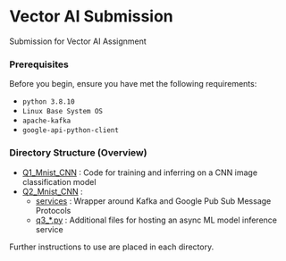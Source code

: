 # Vector AI Submission

Submission for Vector AI Assignment

### Prerequisites

Before you begin, ensure you have met the following requirements:
<!--- These are just example requirements. Add, duplicate or remove as required --->
* `python 3.8.10`
* `Linux Base System OS`
* `apache-kafka`
* `google-api-python-client`

### Directory Structure (Overview)

 * [Q1_Mnist_CNN](./Q1_Mnist_CNN) : Code for training and inferring on a CNN image classification model
 * [Q2_Mnist_CNN](./Q1_Mnist_CNN) : 
    * [services](./Q2_Kafka/service) : Wrapper around Kafka and Google Pub Sub Message Protocols
    * [q3_*.py]() : Additional files for hosting an async ML model inference service
    
Further instructions to use are placed in each directory.
